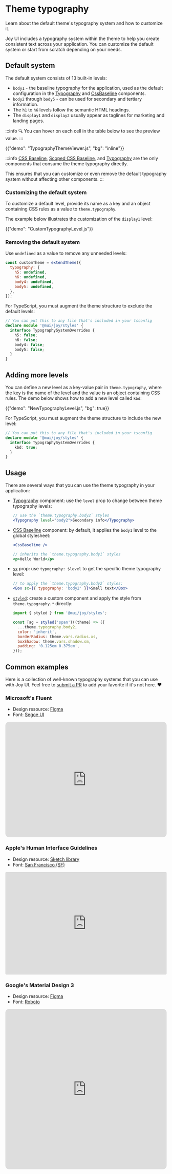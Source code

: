 # Theme typography

<p class="description">Learn about the default theme's typography system and how to customize it.</p>

Joy UI includes a typography system within the theme to help you create consistent text across your application. You can customize the default system or start from scratch depending on your needs.

## Default system

The default system consists of 13 built-in levels:

- `body1` - the baseline typography for the application, used as the default configuration in the [Typography](/joy-ui/react-typography/) and [CssBaseline](/joy-ui/react-css-baseline/) components.
- `body2` through `body5` - can be used for secondary and tertiary information.
- The `h1` to `h6` levels follow the semantic HTML headings.
- The `display1` and `display2` usually appear as taglines for marketing and landing pages.

:::info
🔍 You can hover on each cell in the table below to see the preview value.
:::

{{"demo": "TypographyThemeViewer.js", "bg": "inline"}}

:::info
[CSS Baseline](/joy-ui/react-css-baseline/), [Scoped CSS Baseline](/joy-ui/react-css-baseline/#scoping-on-children), and [Typography](/joy-ui/react-typography/) are the only components that consume the theme typography directly.

This ensures that you can customize or even remove the default typography system without affecting other components.
:::

### Customizing the default system

To customize a default level, provide its name as a key and an object containing CSS rules as a value to `theme.typography`.

The example below illustrates the customization of the `display1` level:

{{"demo": "CustomTypographyLevel.js"}}

### Removing the default system

Use `undefined` as a value to remove any unneeded levels:

```js
const customTheme = extendTheme({
  typography: {
    h5: undefined,
    h6: undefined,
    body4: undefined,
    body5: undefined,
  },
});
```

For TypeScript, you must augment the theme structure to exclude the default levels:

```ts
// You can put this to any file that's included in your tsconfig
declare module '@mui/joy/styles' {
  interface TypographySystemOverrides {
    h5: false;
    h6: false;
    body4: false;
    body5: false;
  }
}
```

## Adding more levels

You can define a new level as a key-value pair in `theme.typography`, where the key is the name of the level and the value is an object containing CSS rules.
The demo below shows how to add a new level called `kbd`:

{{"demo": "NewTypographyLevel.js", "bg": true}}

For TypeScript, you must augment the theme structure to include the new level:

```ts
// You can put this to any file that's included in your tsconfig
declare module '@mui/joy/styles' {
  interface TypographySystemOverrides {
    kbd: true;
  }
}
```

## Usage

There are several ways that you can use the theme typography in your application:

- [Typography](/joy-ui/react-typography/) component: use the `level` prop to change between theme typography levels:

  ```jsx
  // use the `theme.typography.body2` styles
  <Typography level="body2">Secondary info</Typography>
  ```

- [CSS Baseline](/joy-ui/react-css-baseline/) component: by default, it applies the `body1` level to the global stylesheet:

  ```jsx
  <CssBaseline />

  // inherits the `theme.typography.body1` styles
  <p>Hello World</p>
  ```

- [`sx`](/joy-ui/customization/approaches/#sx-prop) prop: use `typography: $level` to get the specific theme typography level:

  ```jsx
  // to apply the `theme.typography.body2` styles:
  <Box sx={{ typography: 'body2' }}>Small text</Box>
  ```

- [`styled`](/joy-ui/customization/approaches/#reusable-component): create a custom component and apply the style from `theme.typography.*` directly:

  ```jsx
  import { styled } from '@mui/joy/styles';

  const Tag = styled('span')((theme) => ({
    ...theme.typography.body2,
    color: 'inherit',
    borderRadius: theme.vars.radius.xs,
    boxShadow: theme.vars.shadow.sm,
    padding: '0.125em 0.375em',
  }));
  ```

## Common examples

Here is a collection of well-known typography systems that you can use with Joy UI.
Feel free to [submit a PR](https://github.com/mui/material-ui/compare) to add your favorite if it's not here. ❤️

### Microsoft's Fluent

- Design resource: [Figma](https://www.figma.com/community/file/836828295772957889)
- Font: [Segoe UI](https://learn.microsoft.com/en-us/typography/font-list/segoe-ui)

<iframe src="https://codesandbox.io/embed/joy-ui-fluent-typography-system-j86fct?module=%2Fdemo.tsx&fontsize=14&hidenavigation=1&theme=dark&view=preview"
     style="width:100%; height:360px; border:0; border-radius: 12px; overflow:hidden;"
     title="Joy UI - Fluent Typography System"
     allow="accelerometer; ambient-light-sensor; camera; encrypted-media; geolocation; gyroscope; hid; microphone; midi; payment; usb; vr; xr-spatial-tracking"
     sandbox="allow-forms allow-modals allow-popups allow-presentation allow-same-origin allow-scripts"
   ></iframe>

### Apple's Human Interface Guidelines

- Design resource: [Sketch library](https://developer.apple.com/design/resources/)
- Font: [San Francisco (SF)](https://developer.apple.com/fonts/)

<iframe src="https://codesandbox.io/embed/joy-ui-human-interface-guidelines-typography-system-lkuz4d?module=%2Fdemo.tsx&fontsize=14&hidenavigation=1&theme=dark&view=preview"
     style="width:100%; height:320px; border:0; border-radius: 4px; overflow:hidden;"
     title="Joy UI - Human Interface Guidelines Typography System"
     allow="accelerometer; ambient-light-sensor; camera; encrypted-media; geolocation; gyroscope; hid; microphone; midi; payment; usb; vr; xr-spatial-tracking"
     sandbox="allow-forms allow-modals allow-popups allow-presentation allow-same-origin allow-scripts"
   ></iframe>

### Google's Material Design 3

- Design resource: [Figma](https://www.figma.com/community/file/1035203688168086460)
- Font: [Roboto](https://fonts.google.com/specimen/Roboto)

<iframe src="https://codesandbox.io/embed/joy-ui-material-3-typography-system-lx044f?module=%2Fdemo.tsx&fontsize=14&hidenavigation=1&theme=dark&view=preview"
     style="width:100%; height:500px; border:0; border-radius: 12px; overflow:hidden;"
     title="Joy UI - Joy UI - Material 3 Typography System"
     allow="accelerometer; ambient-light-sensor; camera; encrypted-media; geolocation; gyroscope; hid; microphone; midi; payment; usb; vr; xr-spatial-tracking"
     sandbox="allow-forms allow-modals allow-popups allow-presentation allow-same-origin allow-scripts"
   ></iframe>
